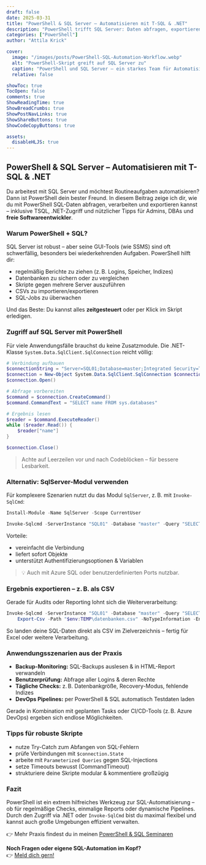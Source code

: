 ```yaml
---
draft: false
date: 2025-03-31
title: "PowerShell & SQL Server – Automatisieren mit T-SQL & .NET"
description: "PowerShell trifft SQL Server: Daten abfragen, exportieren & automatisieren mit T-SQL und .NET – praxisnah & kompakt."
categories: ["PowerShell"]
author: "Attila Krick"

cover:
  image: "/images/posts/PowerShell-SQL-Automation-Workflow.webp"
  alt: "PowerShell-Skript greift auf SQL Server zu"
  caption: "PowerShell und SQL Server – ein starkes Team für Automatisierung"
  relative: false

showToc: true
TocOpen: false
comments: true
ShowReadingTime: true
ShowBreadCrumbs: true
ShowPostNavLinks: true
ShowShareButtons: true
ShowCodeCopyButtons: true

assets:
  disableHLJS: true
---
```


## PowerShell & SQL Server – Automatisieren mit T-SQL & .NET

Du arbeitest mit SQL Server und möchtest Routineaufgaben automatisieren? Dann ist PowerShell dein bester Freund. In diesem Beitrag zeige ich dir, wie du mit PowerShell SQL-Daten abfragen, verarbeiten und exportieren kannst – inklusive TSQL, .NET-Zugriff und nützlicher Tipps für Admins, DBAs und **freie Softwareentwickler**.

### Warum PowerShell + SQL?

SQL Server ist robust – aber seine GUI-Tools (wie SSMS) sind oft schwerfällig, besonders bei wiederkehrenden Aufgaben. PowerShell hilft dir:

- regelmäßig Berichte zu ziehen (z. B. Logins, Speicher, Indizes)
- Datenbanken zu sichern oder zu vergleichen
- Skripte gegen mehrere Server auszuführen
- CSVs zu importieren/exportieren
- SQL-Jobs zu überwachen

Und das Beste: Du kannst alles **zeitgesteuert** oder per Klick im Skript erledigen.

### Zugriff auf SQL Server mit PowerShell

Für viele Anwendungsfälle brauchst du keine Zusatzmodule. Die .NET-Klasse `System.Data.SqlClient.SqlConnection` reicht völlig:

```powershell
# Verbindung aufbauen
$connectionString = "Server=SQL01;Database=master;Integrated Security=True;"
$connection = New-Object System.Data.SqlClient.SqlConnection $connectionString
$connection.Open()

# Abfrage vorbereiten
$command = $connection.CreateCommand()
$command.CommandText = "SELECT name FROM sys.databases"

# Ergebnis lesen
$reader = $command.ExecuteReader()
while ($reader.Read()) {
    $reader["name"]
}

$connection.Close()
```

> Achte auf Leerzeilen vor und nach Codeblöcken – für bessere Lesbarkeit.

### Alternativ: SqlServer-Modul verwenden

Für komplexere Szenarien nutzt du das Modul `SqlServer`, z. B. mit `Invoke-SqlCmd`:

```powershell
Install-Module -Name SqlServer -Scope CurrentUser

Invoke-Sqlcmd -ServerInstance "SQL01" -Database "master" -Query "SELECT name FROM sys.databases"
```

Vorteile:
- vereinfacht die Verbindung
- liefert sofort Objekte
- unterstützt Authentifizierungsoptionen & Variablen

> 💡 Auch mit Azure SQL oder benutzerdefinierten Ports nutzbar.

### Ergebnis exportieren – z. B. als CSV

Gerade für Audits oder Reporting lohnt sich die Weiterverarbeitung:

```powershell
Invoke-Sqlcmd -ServerInstance "SQL01" -Database "master" -Query "SELECT name, create_date FROM sys.databases" |
    Export-Csv -Path "$env:TEMP\datenbanken.csv" -NoTypeInformation -Encoding UTF8
```

So landen deine SQL-Daten direkt als CSV im Zielverzeichnis – fertig für Excel oder weitere Verarbeitung.

### Anwendungsszenarien aus der Praxis

- **Backup-Monitoring:** SQL-Backups auslesen & in HTML-Report verwandeln
- **Benutzerprüfung:** Abfrage aller Logins & deren Rechte
- **Tägliche Checks:** z. B. Datenbankgröße, Recovery-Modus, fehlende Indizes
- **DevOps Pipelines:** per PowerShell & SQL automatisch Testdaten laden

Gerade in Kombination mit geplanten Tasks oder CI/CD-Tools (z. B. Azure DevOps) ergeben sich endlose Möglichkeiten.

### Tipps für robuste Skripte

- nutze Try-Catch zum Abfangen von SQL-Fehlern
- prüfe Verbindungen mit `$connection.State`
- arbeite mit `Parameterized Queries` gegen SQL-Injections
- setze Timeouts bewusst (CommandTimeout)
- strukturiere deine Skripte modular & kommentiere großzügig

### Fazit

PowerShell ist ein extrem hilfreiches Werkzeug zur SQL-Automatisierung – ob für regelmäßige Checks, einmalige Reports oder dynamische Pipelines. Durch den Zugriff via .NET oder `Invoke-SqlCmd` bist du maximal flexibel und kannst auch große Umgebungen effizient verwalten.

👉 Mehr Praxis findest du in meinen [PowerShell & SQL Seminaren](https://attilakrick.com/powershell/powershell-seminare/)

**Noch Fragen oder eigene SQL-Automation im Kopf?**  
👉 [Meld dich gern!](https://attilakrick.com/kontakt)
